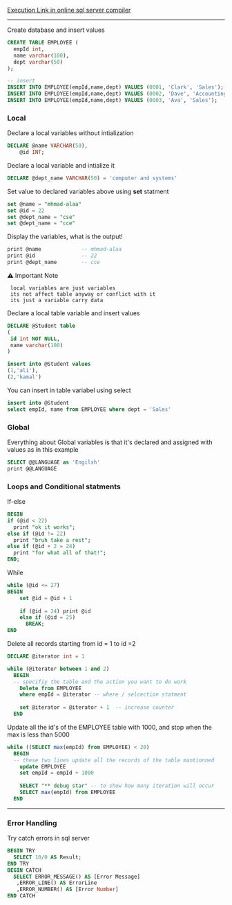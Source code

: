 [Execution Link in online sql server compiler](https://onecompiler.com/sqlserver/3z86qdd72)

---
Create database and insert values
```sql server
CREATE TABLE EMPLOYEE (
  empId int,
  name varchar(100),
  dept varchar(50)
);

-- insert
INSERT INTO EMPLOYEE(empId,name,dept) VALUES (0001, 'Clark', 'Sales');
INSERT INTO EMPLOYEE(empId,name,dept) VALUES (0002, 'Dave', 'Accounting');
INSERT INTO EMPLOYEE(empId,name,dept) VALUES (0003, 'Ava', 'Sales');
```
### **Local** 
Declare a local variables without intialization
``` sql server
DECLARE @name VARCHAR(50), 
    @id INT;
```

Declare a local variable and intialize it
``` sql server
DECLARE @dept_name VARCHAR(50) = 'computer and systems'
```

Set value to declared variables above using **set** statment
``` sql server
set @name = "mhmad-alaa"
set @id = 22
set @dept_name = "cse"
set @dept_name = "cce"
```

Display the variables, what is the output!
``` sql server
print @name             -- mhmad-alaa
print @id               -- 22
print @dept_name        -- cce
```

:warning:
 Important Note
 ```
  local variables are just variables 
  its not affect table anyway or conflict with it 
  its just a variable carry data
 ``` 

Declare a local table variable and insert values
``` sql server
DECLARE @Student table
(
 id int NOT NULL,
 name varchar(100)
)

insert into @Student values
(1,'ali'),
(2,'kamal')
```

You can insert in table variabel using select
``` sql server
insert into @Student
select empId, name from EMPLOYEE where dept = 'Sales'
```


### **Global**
Everything about Global variables is that it's declared and assigned with values as in this example 

``` sql server
SELECT @@LANGUAGE as 'Engilsh'
print @@LANGUAGE
```



### **Loops and Conditional statments**

If-else 
``` sql server
BEGIN 
if (@id < 22) 
  print "ok it works";
else if (@id != 22)
  print "bruh take a rest";
else if (@id + 2 = 24)
  print "for what all of that!";
END;

```
While
``` sql server
while (@id <= 27) 
BEGIN
    set @id = @id + 1
    
    if (@id = 24) print @id
    else if (@id = 25) 
      BREAK; 
END
```

Delete all records starting from id = 1 to id =2
``` sql server
DECLARE @iterator int = 1

while (@iterator between 1 and 2) 
  BEGIN 
  -- specifiy the table and the action you want to do work
    Delete from EMPLOYEE  
    where empId = @iterator -- where / selcection statment
    
    set @iterator = @iterator + 1  -- increase counter 
  END
```

Update all the id's of the EMPLOYEE table with 1000, and stop when the max is less than 5000

``` sql server
while ((SELECT max(empId) from EMPLOYEE) < 20) 
  BEGIN
  -- these two lines update all the records of the table mantionned
    update EMPLOYEE  
    set empId = empId + 1000    
    
    SELECT "** debug star" -- to show how many iteration will occur
    SELECT max(empId) from EMPLOYEE
  END

```

--- 
### **Error Handling**

Try catch errors in sql server
``` sql server
BEGIN TRY
  SELECT 10/0 AS Result;
END TRY
BEGIN CATCH
  SELECT ERROR_MESSAGE() AS [Error Message]
   ,ERROR_LINE() AS ErrorLine
   ,ERROR_NUMBER() AS [Error Number]
END CATCH
```

